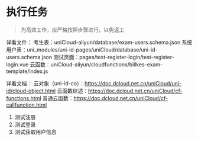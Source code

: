 # 执行任务

> 为高效工作，应严格按照步骤进行，以免返工

详看文件：
考生表：uniCloud-aliyun/database/exam-users.schema.json
系统用户表：uni_modules/uni-id-pages/uniCloud/database/uni-id-users.schema.json
测试页面：pages/test-register-login/test-register-login.vue
云函数：uniCloud-aliyun/cloudfunctions/billkes-exam-template/index.js

详看文档：
云对象（uni-id-co）：https://doc.dcloud.net.cn/uniCloud/uni-id/cloud-object.html
云函数综述：https://doc.dcloud.net.cn/uniCloud/cf-functions.html
普通云函数：https://doc.dcloud.net.cn/uniCloud/cf-callfunction.html

1. 测试注册
2. 测试登录
3. 测试获取用户信息